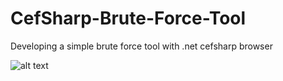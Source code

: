 # CefSharp-Brute-Force-Tool
Developing a simple brute force tool with .net cefsharp browser

![alt text](https://i.hizliresim.com/bVjvqn.png)

